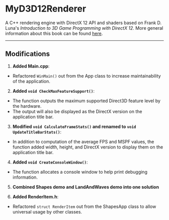 # MyD3D12Renderer
A C++ rendering engine with DirectX 12 API and shaders based on Frank D. Luna's *Introduction to 3D Game Programming with DirectX 12*.
More general information about this book can be found [here](http://www.d3dcoder.net/d3d12.htm).

---
## Modifications
1. **Added Main.cpp**: 
- Refactored `WinMain()` out from the App class to increase maintainability of the application.

2. **Added `void CheckMaxFeatureSupport()`**: 
- The function outputs the maximum supported Direct3D feature level by the hardware.
- The output will also be displayed as the DirectX version on the application title bar.

3. **Modified `void CalculateFrameStats()` and renamed to `void UpdateTitleBarStats()`**:
- In addition to computation of the average FPS and MSPF values, the function added width, height, and DirectX version to display them on the application title bar.

4. **Added `void CreateConsoleWindow()`**:
- The function allocates a console window to help print debugging information.

5. **Combined Shapes demo and LandAndWaves demo into one solution**

6. **Added RenderItem.h**:
- Refactored `struct RenderItem` out from the ShapesApp class to allow universal usage by other classes.
